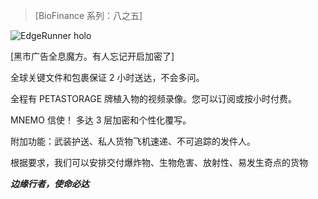 > [BioFinance 系列：八之五]

![EdgeRunner holo](/resources/lore/edgerunner%20holo.png)

[黑市广告全息魔方。有人忘记开启加密了]

全球关键文件和包裹保证 2 小时送达，不会多问。

全程有 PETASTORAGE 牌植入物的视频录像。您可以订阅或按小时付费。

MNEMO 信使！ 多达 3 层加密和个性化覆写。

附加功能：武装护送、私人货物飞机速递、不可追踪的发件人。

根据要求，我们可以安排交付爆炸物、生物危害、放射性、易发生奇点的货物

***边缘行者，使命必达***
